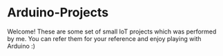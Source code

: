 # Arduino-Projects
Welcome!
These are some set of small IoT projects which was performed by me.
You can refer them for your reference and enjoy playing with Arduino :)
